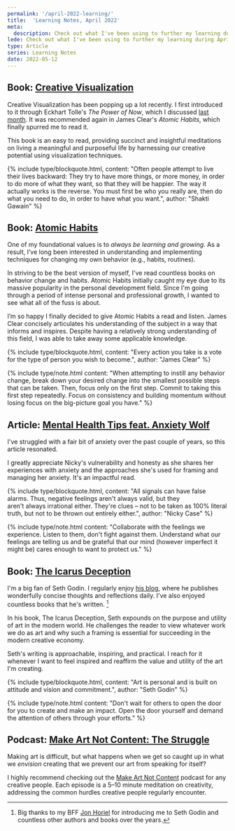 ```yaml
---
permalink: '/april-2022-learning/'
title:  'Learning Notes, April 2022'
meta: 
  description: Check out what I've been using to further my learning during April 2022.
lede: Check out what I've been using to further my learning during April 2022.
type: Article
series: Learning Notes
date: 2022-05-12
---
```


## Book: [Creative Visualization](https://www.indiebound.org/book/9781608684649)

Creative Visualization has been popping up a lot recently. I first introduced to it through Eckhart Tolle's *The Power of Now*, which I discussed [last month](/march-2022-learning/). It was recommended again in James Clear's *Atomic Habits*, which finally spurred me to read it. 

This book is an easy to read, providing succinct and insightful meditations on living a meaningful and purposeful life by harnessing our creative potential using visualization techniques.

{% include type/blockquote.html, content: "Often people attempt to live their lives backward: They try to have more things, or more money, in order to do more of what they want, so that they will be happier. The way it actually works is the reverse. You must first be who you really are, then do what you need to do, in order to have what you want.", author: "Shakti Gawain" %}

## Book: [Atomic Habits](https://www.indiebound.org/book/9780735211292)

One of my foundational values is to *always be learning and growing*. As a result, I’ve long been interested in understanding and implementing techniques for changing my own behavior (e.g., habits, routines).

In striving to be the best version of myself, I've read countless books on behavior change and habits. Atomic Habits initially caught my eye due to its massive popularity in the personal development field. Since I'm going through a period of intense personal and professional growth, I wanted to see what all of the fuss is about.

I’m so happy I finally decided to give Atomic Habits a read and listen. James Clear concisely articulates his understanding of the subject in a way that informs and inspires. Despite having a relatively strong understanding of this field, I was able to take away some applicable knowledge.

{% include type/blockquote.html, content: "Every action you take is a vote for the type of person you wish to become.", author: "James Clear" %}

{% include type/note.html content: "When attempting to instill any behavior change, break down your desired change into the smallest possible steps that can be taken. Then, focus only on the first step. Commit to taking this first step repeatedly. Focus on consistency and building momentum without losing focus on the big-picture goal you have." %}

## Article: [Mental Health Tips feat. Anxiety Wolf](https://ncase.me/mental-health/)

I've struggled with a fair bit of anxiety over the past couple of years, so this article resonated.

I greatly appreciate Nicky's vulnerability and honesty as she shares her experiences with anxiety and the approaches she's used for framing and managing her anxiety. It's an impactful read.

{% include type/blockquote.html, content: "All signals can have false alarms. Thus, negative feelings aren't always valid, but they aren't always irrational either. They're clues – not to be taken as 100% literal truth, but not to be thrown out entirely either.", author: "Nicky Case" %}

{% include type/note.html content: "Collaborate with the feelings we experience. Listen to them, don't fight against them. Understand what our feelings are telling us and be grateful that our mind (however imperfect it might be) cares enough to want to protect us." %}

## Book: [The Icarus Deception](https://www.indiebound.org/book/9781591846079)

I'm a big fan of Seth Godin. I regularly enjoy [his blog](https://seths.blog/), where he publishes wonderfully concise thoughts and reflections daily. I've also enjoyed countless books that he's written. [^1]

[^1]: Big thanks to my BFF [Jon Horiel](https://jonathanhoriel.com) for introducing me to Seth Godin and countless other authors and books over the years. 

In his book, The Icarus Deception, Seth expounds on the purpose and utility of art in the modern world. He challenges the reader to view whatever work we do as art and why such a framing is essential for succeeding in the modern creative economy. 

Seth's writing is approachable, inspiring, and practical. I reach for it whenever I want to feel inspired and reaffirm the value and utility of the art I'm creating.

{% include type/blockquote.html, content: "Art is personal and is built on attitude and vision and commitment.", author: "Seth Godin" %}

{% include type/note.html content: "Don't wait for others to open the door for you to create and make an impact. Open the door yourself and demand the attention of others through your efforts." %}

## Podcast: [Make Art Not Content: The Struggle](https://podcastaddict.com/episode/https%3A%2F%2Fchrt.fm%2Ftrack%2FFAB4C8%2Fdts.podtrac.com%2Fredirect.mp3%2Fmedia.transistor.fm%2F29b8c9a3%2F5dad47a3.mp3&podcastId=2953181)

Making art is difficult, but what happens when we get so caught up in what we _envision_ creating that we prevent our art from speaking for itself?

I highly recommend checking out the [Make Art Not Content](https://makeartnotcontent.com/) podcast for any creative people. Each episode is a 5–10 minute meditation on creativity, addressing the common hurdles creative people regularly encounter.